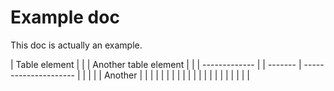 # Example doc

This doc is actually an example.

| Table element |  |         | Another table element |  |
| ------------- |  | ------- | --------------------- |  |
|               |  | Another |                       |  |
|               |  |         |                       |  |
|               |  |         |                       |  |
|               |  |         |                       |  |
